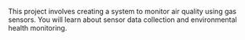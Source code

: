 This project involves creating a system to monitor air quality using gas sensors. You will learn about sensor data collection and environmental health monitoring.
